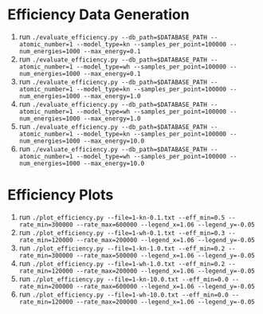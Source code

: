 # Efficiency Data Generation
1. run `./evaluate_efficiency.py --db_path=$DATABASE_PATH --atomic_number=1 --model_type=kn --samples_per_point=100000 --num_energies=1000 --max_energy=0.1`
2. run `./evaluate_efficiency.py --db_path=$DATABASE_PATH --atomic_number=1 --model_type=wh --samples_per_point=100000 --num_energies=1000 --max_energy=0.1`
3. run `./evaluate_efficiency.py --db_path=$DATABASE_PATH --atomic_number=1 --model_type=kn --samples_per_point=100000 --num_energies=1000 --max_energy=1.0`
4. run `./evaluate_efficiency.py --db_path=$DATABASE_PATH --atomic_number=1 --model_type=wh --samples_per_point=100000 --num_energies=1000 --max_energy=1.0`
5. run `./evaluate_efficiency.py --db_path=$DATABASE_PATH --atomic_number=1 --model_type=kn --samples_per_point=100000 --num_energies=1000 --max_energy=10.0`
6. run `./evaluate_efficiency.py --db_path=$DATABASE_PATH --atomic_number=1 --model_type=wh --samples_per_point=100000 --num_energies=1000 --max_energy=10.0`

# Efficiency Plots
1. run `./plot_efficiency.py --file=1-kn-0.1.txt --eff_min=0.5 --rate_min=300000 --rate_max=600000 --legend_x=1.06 --legend_y=-0.05`
2. run `./plot_efficiency.py --file=1-wh-0.1.txt --eff_min=0.3 --rate_min=120000 --rate_max=200000 --legend_x=1.06 --legend_y=-0.05`
3. run `./plot_efficiency.py --file=1-kn-1.0.txt --eff_min=0.2 --rate_min=300000 --rate_max=500000 --legend_x=1.06 --legend_y=-0.05`
4. run `./plot_efficiency.py --file=1-wh-1.0.txt --eff_min=0.2 --rate_min=120000 --rate_max=200000 --legend_x=1.06 --legend_y=-0.05`
5. run `./plot_efficiency.py --file=1-kn-10.0.txt --eff_min=0.0 --rate_min=200000 --rate_max=600000 --legend_x=1.06 --legend_y=-0.05`
6. run `./plot_efficiency.py --file=1-wh-10.0.txt --eff_min=0.0 --rate_min=120000 --rate_max=200000 --legend_x=1.06 --legend_y=-0.05`